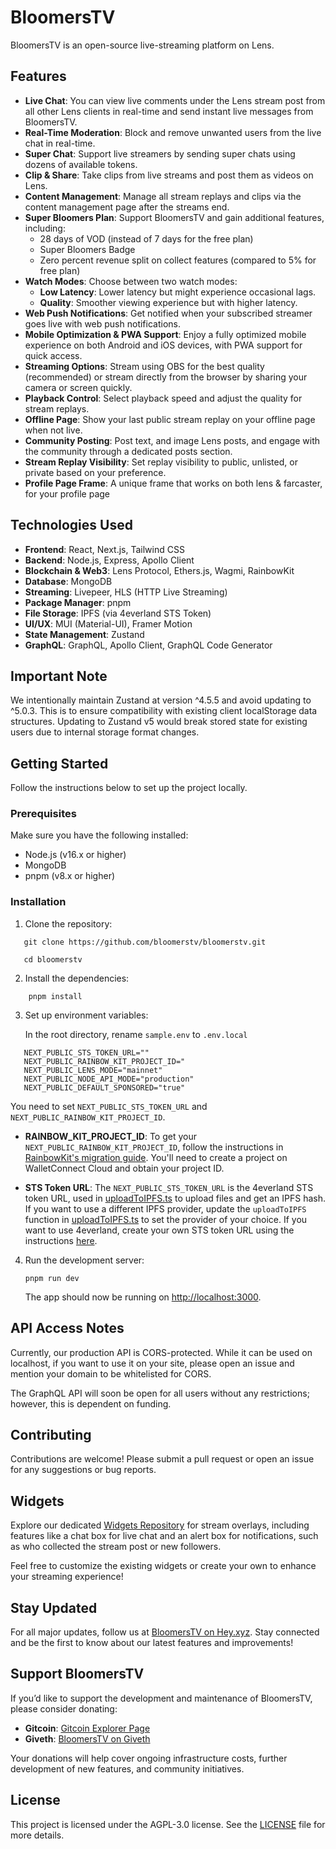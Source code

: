 # BloomersTV

BloomersTV is an open-source live-streaming platform on Lens.

## Features

- **Live Chat**: You can view live comments under the Lens stream post from all other Lens clients in real-time and send instant live messages from BloomersTV.
- **Real-Time Moderation**: Block and remove unwanted users from the live chat in real-time.
- **Super Chat**: Support live streamers by sending super chats using dozens of available tokens.
- **Clip & Share**: Take clips from live streams and post them as videos on Lens.
- **Content Management**: Manage all stream replays and clips via the content management page after the streams end.
- **Super Bloomers Plan**: Support BloomersTV and gain additional features, including:
  - 28 days of VOD (instead of 7 days for the free plan)
  - Super Bloomers Badge
  - Zero percent revenue split on collect features (compared to 5% for free plan)
- **Watch Modes**: Choose between two watch modes:
  - **Low Latency**: Lower latency but might experience occasional lags.
  - **Quality**: Smoother viewing experience but with higher latency.
- **Web Push Notifications**: Get notified when your subscribed streamer goes live with web push notifications.
- **Mobile Optimization & PWA Support**: Enjoy a fully optimized mobile experience on both Android and iOS devices, with PWA support for quick access.
- **Streaming Options**: Stream using OBS for the best quality (recommended) or stream directly from the browser by sharing your camera or screen quickly.
- **Playback Control**: Select playback speed and adjust the quality for stream replays.
- **Offline Page**: Show your last public stream replay on your offline page when not live.
- **Community Posting**: Post text, and image Lens posts, and engage with the community through a dedicated posts section.
- **Stream Replay Visibility**: Set replay visibility to public, unlisted, or private based on your preference.
- **Profile Page Frame**: A unique frame that works on both lens & farcaster, for your profile page

## Technologies Used

- **Frontend**: React, Next.js, Tailwind CSS
- **Backend**: Node.js, Express, Apollo Client
- **Blockchain & Web3**: Lens Protocol, Ethers.js, Wagmi, RainbowKit
- **Database**: MongoDB
- **Streaming**: Livepeer, HLS (HTTP Live Streaming)
- **Package Manager**: pnpm
- **File Storage**: IPFS (via 4everland STS Token)
- **UI/UX**: MUI (Material-UI), Framer Motion
- **State Management**: Zustand
- **GraphQL**: GraphQL, Apollo Client, GraphQL Code Generator

## Important Note

We intentionally maintain Zustand at version ^4.5.5 and avoid updating to ^5.0.3. This is to ensure compatibility with existing client localStorage data structures. Updating to Zustand v5 would break stored state for existing users due to internal storage format changes.

## Getting Started

Follow the instructions below to set up the project locally.

### Prerequisites

Make sure you have the following installed:

- Node.js (v16.x or higher)
- MongoDB
- pnpm (v8.x or higher)

### Installation

1. Clone the repository:

```
   git clone https://github.com/bloomerstv/bloomerstv.git

   cd bloomerstv
```

2. Install the dependencies:

```
    pnpm install
```

3. Set up environment variables:

   In the root directory, rename `sample.env` to `.env.local`

```
   NEXT_PUBLIC_STS_TOKEN_URL=""
   NEXT_PUBLIC_RAINBOW_KIT_PROJECT_ID="
   NEXT_PUBLIC_LENS_MODE="mainnet"
   NEXT_PUBLIC_NODE_API_MODE="production"
   NEXT_PUBLIC_DEFAULT_SPONSORED="true"
```

You need to set `NEXT_PUBLIC_STS_TOKEN_URL` and `NEXT_PUBLIC_RAINBOW_KIT_PROJECT_ID`.

- **RAINBOW_KIT_PROJECT_ID**: To get your `NEXT_PUBLIC_RAINBOW_KIT_PROJECT_ID`, follow the instructions in [RainbowKit's migration guide](https://www.rainbowkit.com/docs/migration-guide#2-supply-a-walletconnect-cloud-projectid). You'll need to create a project on WalletConnect Cloud and obtain your project ID.

- **STS Token URL**: The `NEXT_PUBLIC_STS_TOKEN_URL` is the 4everland STS token URL, used in [uploadToIPFS.ts](/utils/uploadToIPFS.ts) to upload files and get an IPFS hash. If you want to use a different IPFS provider, update the `uploadToIPFS` function in [uploadToIPFS.ts](/utils/uploadToIPFS.ts) to set the provider of your choice. If you want to use 4everland, create your own STS token URL using the instructions [here](https://docs.4everland.org/storage/bucket/4ever-security-token-service-api).

4. Run the development server:

   `pnpm run dev`

   The app should now be running on [http://localhost:3000](http://localhost:3000).

## API Access Notes

Currently, our production API is CORS-protected. While it can be used on localhost, if you want to use it on your site, please open an issue and mention your domain to be whitelisted for CORS.

The GraphQL API will soon be open for all users without any restrictions; however, this is dependent on funding.

## Contributing

Contributions are welcome! Please submit a pull request or open an issue for any suggestions or bug reports.

## Widgets

Explore our dedicated [Widgets Repository](https://github.com/bloomerstv/widgets) for stream overlays, including features like a chat box for live chat and an alert box for notifications, such as who collected the stream post or new followers.

Feel free to customize the existing widgets or create your own to enhance your streaming experience!

## Stay Updated

For all major updates, follow us at [BloomersTV on Hey.xyz](https://hey.xyz/u/bloomerstv?type=media). Stay connected and be the first to know about our latest features and improvements!

## Support BloomersTV

If you’d like to support the development and maintenance of BloomersTV, please consider donating:

- **Gitcoin**: [Gitcoin Explorer Page](https://explorer.gitcoin.co/#/projects/0x16429f74cbb2cef6f9f48481b6c8bc49fa12989d75c1f9d82462f8bb91f079eb)
- **Giveth**: [BloomersTV on Giveth](https://giveth.io/project/bloomerstv)

Your donations will help cover ongoing infrastructure costs, further development of new features, and community initiatives.

## License

This project is licensed under the AGPL-3.0 license. See the [LICENSE](/LICENSE) file for more details.
